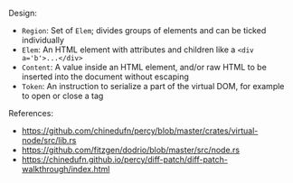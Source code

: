 Design:
- `Region`: Set of `Elem`; divides groups of elements and can be ticked individually
- `Elem`: An HTML element with attributes and children like a `<div a='b'>...</div>`
- `Content`: A value inside an HTML element, and/or raw HTML to be inserted into the document without escaping
- `Token`: An instruction to serialize a part of the virtual DOM, for example to open or close a tag



References:
- https://github.com/chinedufn/percy/blob/master/crates/virtual-node/src/lib.rs
- https://github.com/fitzgen/dodrio/blob/master/src/node.rs
- https://chinedufn.github.io/percy/diff-patch/diff-patch-walkthrough/index.html
